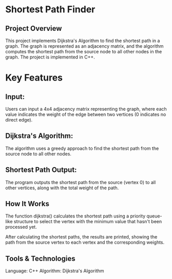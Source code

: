 # Shortest Path Finder
## Project Overview
This project implements Dijkstra's Algorithm to find the shortest path in a graph. The graph is represented as an adjacency matrix, and the algorithm computes the shortest path from the source node to all other nodes in the graph. The project is implemented in C++.

# Key Features
## Input: 
Users can input a 4x4 adjacency matrix representing the graph, where each value indicates the weight of the edge between two vertices (0 indicates no direct edge).
## Dijkstra's Algorithm: 
The algorithm uses a greedy approach to find the shortest path from the source node to all other nodes.
## Shortest Path Output: 
The program outputs the shortest path from the source (vertex 0) to all other vertices, along with the total weight of the path.
## How It Works
The function dijkstra() calculates the shortest path using a priority queue-like structure to select the vertex with the minimum value that hasn't been processed yet.

After calculating the shortest paths, the results are printed, showing the path from the source vertex to each vertex and the corresponding weights.
## Tools & Technologies
Language: C++
Algorithm: Dijkstra's Algorithm
